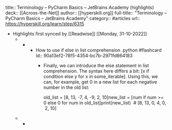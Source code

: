 title:: Terminology – PyCharm Basics – JetBrains Academy (highlights)
deck:: [[Across-the-Net]]
author:: [[hyperskill.org]]
full-title:: "Terminology – PyCharm Basics – JetBrains Academy"
category:: #articles
url:: https://hyperskill.org/learn/step/6315

- Highlights first synced by [[Readwise]] [[Monday, 31-10-2022]]
	- -
		- How to use if else in list comprehension .python #flashcard
		  id:: 90a13ef2-78f5-4354-bc7b-2971fd864183
			- Finally, we can introduce the else statement in list comprehension. The syntax here differs a bit: [x if condition else y for x in some_iterable]. Using this, we can, for example, get 0 in a new list for each negative number in the old list:
			  
			  old_list = [8, 13, -7, 4, -9, 2, 10]new_list = [num if num >= 0 else 0 for num in old_list]print(new_list)  # [8, 13, 0, 4, 0, 2, 10]
	- -